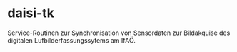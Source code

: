 # daisi-tk
Service-Routinen zur Synchronisation von Sensordaten zur Bildakquise des digitalen Lufbilderfassungssytems am IfAÖ. 
